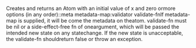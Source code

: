 Creates and returns an Atom with an initial value of x and zero ormore options (in any order)::meta metadata-map:validator validate-fnIf metadata-map is supplied, it will be come the metadata on theatom. validate-fn must be nil or a side-effect-free fn of oneargument, which will be passed the intended new state on any statechange. If the new state is unacceptable, the validate-fn shouldreturn false or throw an exception.